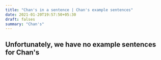 ```yaml
---
title: "Chan's in a sentence | Chan's example sentences"
date: 2021-01-20T19:57:50+05:30
draft: falses
summary: "Chan's"
---
```

## Unfortunately, we have no example sentences for Chan's                 
